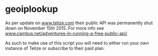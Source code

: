 # geoiplookup

As per update on www.telize.com their public API was permanently shut down on November 15th 2015. For more info see www.cambus.net/adventures-in-running-a-free-public-api/

As such to make use of this script you will need to either run your own instance of Telize or subscribe to their paid plan.
